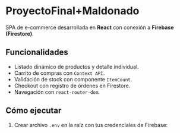 # ProyectoFinal+Maldonado

SPA de e-commerce desarrollada en **React** con conexión a **Firebase (Firestore)**.

## Funcionalidades
- Listado dinámico de productos y detalle individual.
- Carrito de compras con `Context API`.
- Validación de stock con componente `ItemCount`.
- Checkout con registro de órdenes en Firestore.
- Navegación con `react-router-dom`.

## Cómo ejecutar
1. Crear archivo `.env` en la raíz con tus credenciales de Firebase:
